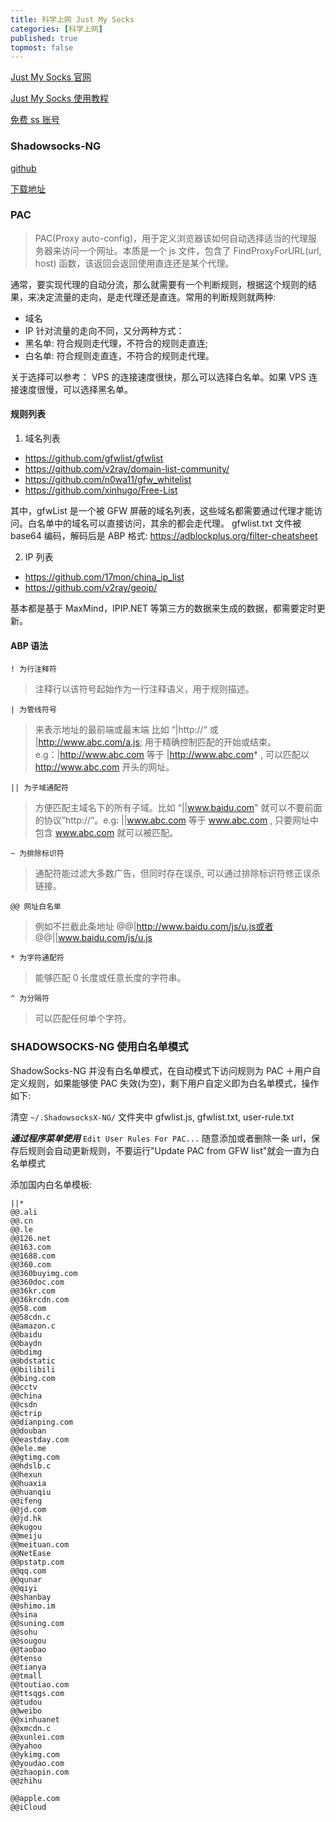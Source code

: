 ```yaml
---
title: 科学上网 Just My Socks
categories: [科学上网]
published: true
topmost: false
---
```


[Just My Socks 官网](https://justmysocks2.net/members/index.php?language=chinese)

[Just My Socks 使用教程](https://github.com/killgcd/justmysocks/blob/master/README.md)

[免费 ss 账号](https://github.com/bannedbook/fanqiang/wiki/%E5%85%8D%E8%B4%B9ss%E8%B4%A6%E5%8F%B7)

### Shadowsocks-NG

[github](https://github.com/shadowsocks/ShadowsocksX-NG)

[下载地址](https://github.com/shadowsocks/ShadowsocksX-NG/releases/tag/v1.9.4)

### PAC

> PAC(Proxy auto-config)，用于定义浏览器该如何自动选择适当的代理服务器来访问一个网址。本质是一个 js 文件，包含了 FindProxyForURL(url, host) 函数，该返回会返回使用直连还是某个代理。

通常，要实现代理的自动分流，那么就需要有一个判断规则，根据这个规则的结果，来决定流量的走向，是走代理还是直连。常用的判断规则就两种:

- 域名
- IP 针对流量的走向不同，又分两种方式：
- 黑名单: 符合规则走代理，不符合的规则走直连;
- 白名单: 符合规则走直连，不符合的规则走代理。

关于选择可以参考：
VPS 的连接速度很快，那么可以选择白名单。如果 VPS 连接速度很慢，可以选择黑名单。

#### 规则列表

1. 域名列表

- https://github.com/gfwlist/gfwlist
- https://github.com/v2ray/domain-list-community/
- https://github.com/n0wa11/gfw_whitelist
- https://github.com/xinhugo/Free-List

其中，gfwList 是一个被 GFW 屏蔽的域名列表，这些域名都需要通过代理才能访问。白名单中的域名可以直接访问，其余的都会走代理。
gfwlist.txt 文件被 base64 编码，解码后是 ABP 格式: https://adblockplus.org/filter-cheatsheet

2. IP 列表

- https://github.com/17mon/china_ip_list
- https://github.com/v2ray/geoip/

基本都是基于 MaxMind，IPIP.NET 等第三方的数据来生成的数据，都需要定时更新。

#### ABP 语法

`! 为行注释符`

> 注释行以该符号起始作为一行注释语义，用于规则描述。

`| 为管线符号`

> 来表示地址的最前端或最末端 比如 “|http://“ 或 |http://www.abc.com/a.js; 用于精确控制匹配的开始或结束。e.g：|http://www.abc.com 等于 |http://www.abc.com* , 可以匹配以 http://www.abc.com 开头的网址。

`|| 为子域通配符`

> 方便匹配主域名下的所有子域。比如 “||www.baidu.com" 就可以不要前面的协议”http://“。e.g: ||www.abc.com 等于 www.abc.com , 只要网址中包含 www.abc.com 就可以被匹配。

`~ 为排除标识符`

> 通配符能过滤大多数广告，但同时存在误杀, 可以通过排除标识符修正误杀链接。

`@@ 网址白名单`

> 例如不拦截此条地址 @@|http://www.baidu.com/js/u.js或者 @@||www.baidu.com/js/u.js

`* 为字符通配符`

> 能够匹配 0 长度或任意长度的字符串。

`^ 为分隔符`

> 可以匹配任何单个字符。

### SHADOWSOCKS-NG 使用白名单模式

ShadowSocks-NG 并没有白名单模式，在自动模式下访问规则为 PAC ＋用户自定义规则，如果能够使 PAC 失效(为空)，剩下用户自定义即为白名单模式，操作如下:

清空 `~/.ShadowsocksX-NG/` 文件夹中 gfwlist.js, gfwlist.txt, user-rule.txt

**_通过程序菜单使用_** `Edit User Rules For PAC...` 随意添加或者删除一条 url，保存后规则会自动更新规则，不要运行"Update PAC from GFW list"就会一直为白名单模式

添加国内白名单模板:

```
||*
@@.ali
@@.cn
@@.le
@@126.net
@@163.com
@@1688.com
@@360.com
@@360buyimg.com
@@360doc.com
@@36kr.com
@@36krcdn.com
@@58.com
@@58cdn.c
@@amazon.c
@@baidu
@@baydn
@@bdimg
@@bdstatic
@@bilibili
@@bing.com
@@cctv
@@china
@@csdn
@@ctrip
@@dianping.com
@@douban
@@eastday.com
@@ele.me
@@gtimg.com
@@hdslb.c
@@hexun
@@huaxia
@@huanqiu
@@ifeng
@@jd.com
@@jd.hk
@@kugou
@@meiju
@@meituan.com
@@NetEase
@@pstatp.com
@@qq.com
@@qunar
@@qiyi
@@shanbay
@@shimo.im
@@sina
@@suning.com
@@sohu
@@sougou
@@taobao
@@tenso
@@tianya
@@tmall
@@toutiao.com
@@ttsqgs.com
@@tudou
@@weibo
@@xinhuanet
@@xmcdn.c
@@xunlei.com
@@yahoo
@@ykimg.com
@@youdao.com
@@zhaopin.com
@@zhihu

@@apple.com
@@iCloud
```
